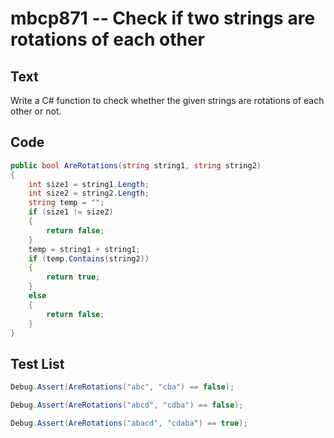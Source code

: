 # mbcp871 -- Check if two strings are rotations of each other

## Text

Write a C# function to check whether the given strings are rotations of each other or not.

## Code

```csharp
public bool AreRotations(string string1, string string2) 
{ 
    int size1 = string1.Length; 
    int size2 = string2.Length; 
    string temp = ""; 
    if (size1 != size2) 
    { 
        return false; 
    } 
    temp = string1 + string1; 
    if (temp.Contains(string2)) 
    { 
        return true; 
    } 
    else 
    { 
        return false; 
    } 
}
```

## Test List

```csharp
Debug.Assert(AreRotations("abc", "cba") == false);
```

```csharp
Debug.Assert(AreRotations("abcd", "cdba") == false);
```

```csharp
Debug.Assert(AreRotations("abacd", "cdaba") == true);
```
